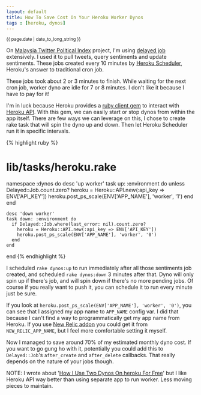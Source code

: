 ```yaml
---
layout: default
title: How To Save Cost On Your Heroku Worker Dynos
tags : [heroku, dynos]
---
```

<p><small>{{ page.date | date_to_long_string }}</small></p>

On [Malaysia Twitter Political Index](http://bit.ly/myelection) project, I'm using [delayed job](https://github.com/collectiveidea/delayed_job) extensively. I used it to pull tweets, query sentiments and update sentiments. These jobs created every 10 minutes by [Heroku Scheduler](https://addons.heroku.com/scheduler), Heroku's answer to traditional cron job.

These jobs took about 2 or 3 minutes to finish. While waiting for the next cron job, worker dyno are idle for 7 or 8 minutes. I don't like it because I have to pay for it!

I'm in luck because Heroku provides a [ruby client gem](https://github.com/heroku/heroku.rb) to interact with [Heroku API](https://api-docs.heroku.com/). With this gem, we can easily start or stop dynos from within the app itself. There are few ways we can leverage on this, I chose to create rake task that will spin the dyno up and down. Then let Heroku Scheduler run it in specific intervals.

{% highlight ruby %}
  # lib/tasks/heroku.rake
  
  namespace :dynos do
    desc 'up worker'
    task up: :environment do
      unless Delayed::Job.count.zero?
        heroku = Heroku::API.new(:api_key => ENV['API_KEY'])
        heroku.post_ps_scale(ENV['APP_NAME'], 'worker', '1')
      end
    end

    desc 'down worker'
    task down: :environment do
      if Delayed::Job.where(last_error: nil).count.zero?
        heroku = Heroku::API.new(:api_key => ENV['API_KEY'])
        heroku.post_ps_scale(ENV['APP_NAME'], 'worker', '0')
      end
    end
  end
{% endhighlight %}

I scheduled `rake dynos:up` to run immediately after all those sentiments job created, and scheduled `rake dynos:down` 3 minutes after that. Dyno will only spin up if there's job, and will spin down if there's no more pending jobs. Of course if you really want to push it, you can schedule it to run every minute just be sure.

If you look at `heroku.post_ps_scale(ENV['APP_NAME'], 'worker', '0')`, you can see that I assigned my app name to `APP_NAME` config var. I did that because I can't find a way to programmatically get my app name from Heroku. If you use [New Relic addon](https://addons.heroku.com/newrelic) you could get it from `NEW_RELIC_APP_NAME`, but I feel more comfortable setting it myself.

Now I managed to save around 70% of my estimated monthly dyno cost. If you want to go gung ho with it, potentially you could add this to `Delayed::Job`'s `after_create` and `after_delete` callbacks. That really depends on the nature of your jobs though.

NOTE: I wrote about '[How I Use Two Dynos On heroku For Free](/use-two-dynos-on-heroku-for-free/)' but I like Heroku API way better than using separate app to run worker. Less moving pieces to maintain.